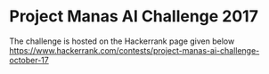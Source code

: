 # Project Manas AI Challenge 2017
The challenge is hosted on the Hackerrank page given below 
https://www.hackerrank.com/contests/project-manas-ai-challenge-october-17
